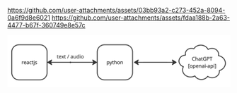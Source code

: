 https://github.com/user-attachments/assets/03bb93a2-c273-452a-8094-0a6f9d8e6021
https://github.com/user-attachments/assets/fdaa188b-2a63-4477-b67f-360749e8e57c

![alt text](https://github.com/fabiose81/image-generator/blob/master/image-generator.jpg?raw=true)
